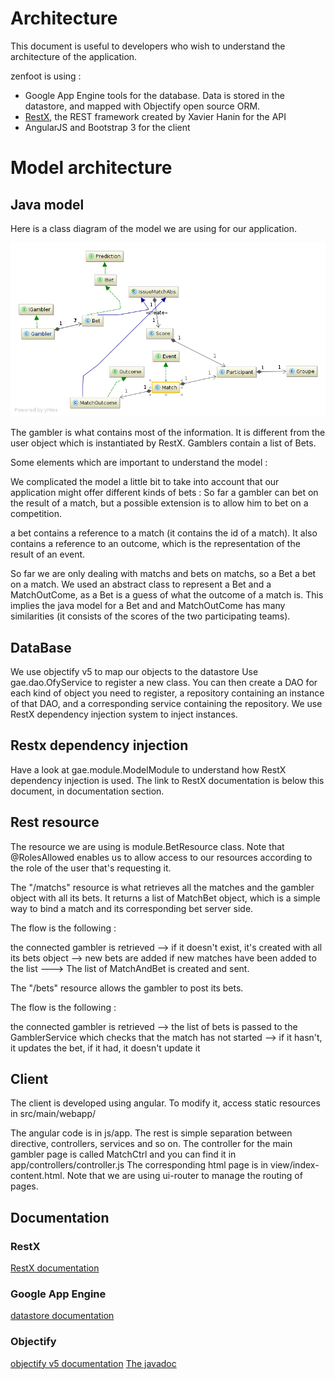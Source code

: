 Architecture
==========

This document is useful to developers who wish to understand the architecture of the application.

zenfoot is using :
 - Google App Engine tools for the database. Data is stored in the datastore, and mapped with Objectify open source ORM.
 - [RestX](https://github.com/Restx/restx), the REST framework created by Xavier Hanin for the API
 - AngularJS and Bootstrap 3 for the client

# Model architecture

## Java model

Here is a class diagram of the model we are using for our application.

![alt tag](./diagram.png)

The gambler is what contains most of the information. It is different from the user object which is instantiated by RestX.
Gamblers contain a list of Bets.

Some elements which are important to understand the model :

We complicated the model a little bit to take into account that our application might offer different kinds of bets :
So far a gambler can bet on the result of a match, but a possible extension is to allow him to bet on a competition.

 a bet contains a reference to a match (it contains the id of a match).
 It also contains a reference to an outcome, which is the representation of the result of an event.

 So far we are only dealing with matchs and bets on matchs, so a Bet a bet on a match. We used an abstract class to represent
 a Bet and a MatchOutCome, as a Bet is a guess of what the outcome of a match is. This implies the java model for a Bet and
 and MatchOutCome has many similarities (it consists of the scores of the two participating teams).

## DataBase

 We use objectify v5 to map our objects to the datastore
 Use gae.dao.OfyService to register a new class. You can then create a DAO for each kind of object you need to register,
 a repository containing an instance of that DAO, and a corresponding service containing the repository. We use RestX dependency
 injection system to inject instances.

 ## Restx dependency injection
 Have a look at gae.module.ModelModule to understand how RestX dependency injection is used. The link to RestX documentation is
 below this document, in documentation section.

## Rest resource

 The resource we are using is module.BetResource class.
 Note that @RolesAllowed enables us to allow access to our resources according to the role of the user that's requesting it.


 The "/matchs" resource is what retrieves all the matches and the gambler object with all its bets. It returns a list of MatchBet
 object, which is a simple way to bind a match and its corresponding bet server side.
 
 The flow is the following :
 
 the connected gambler is retrieved --> if it doesn't exist, it's created with all its bets object --> new bets are added if new matches
 have been added to the list ---> The list of MatchAndBet is created and sent.

 The "/bets" resource allows the gambler to post its bets.
 
 The flow is the following :
 
 the connected gambler is retrieved --> the list of bets is passed to the GamblerService which checks that the match has not started -->
 if it hasn't, it updates the bet, if it had, it doesn't update it


## Client
The client is developed using angular. To modify it, access static resources in src/main/webapp/

The angular code is in js/app. The rest is simple separation between directive, controllers, services and so on.
The controller for the main gambler page is called MatchCtrl and you can find it in app/controllers/controller.js
The corresponding html page is in view/index-content.html.
Note that we are using ui-router to manage the routing of pages.

## Documentation

### RestX
[RestX documentation](http://restx.io/docs/)

### Google App Engine
[datastore documentation](https://developers.google.com/appengine/docs/java/datastore/)

### Objectify
[objectify v5 documentation](https://code.google.com/p/objectify-appengine/wiki/Introduction)
[The javadoc](http://docs.objectify-appengine.googlecode.com/git/apidocs/index.html)
